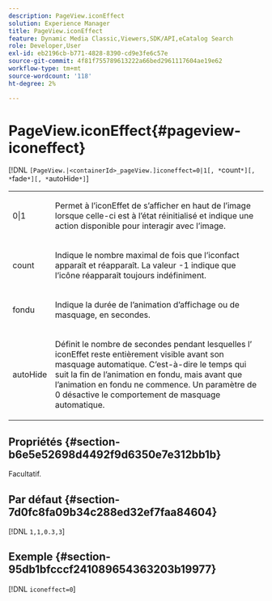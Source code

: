 ```yaml
---
description: PageView.iconEffect
solution: Experience Manager
title: PageView.iconEffect
feature: Dynamic Media Classic,Viewers,SDK/API,eCatalog Search
role: Developer,User
exl-id: eb2196cb-b771-4828-8390-cd9e3fe6c57e
source-git-commit: 4f81f755789613222a66bed2961117604ae19e62
workflow-type: tm+mt
source-wordcount: '118'
ht-degree: 2%

---
```


# PageView.iconEffect{#pageview-iconeffect}

[!DNL `[PageView.|<containerId>_pageView.]iconeffect=0|1[, *`count`*][, *`fade`*][, *`autoHide`*]`]

<table id="table_DD66FFC263A34220876DD204BFE62D49"> 
 <tbody> 
  <tr> 
   <td colname="col1"> <p> <span class="codeph"> 0|1</span> </p> </td> 
   <td colname="col2"> <p> Permet à l’iconEffet <span class="codeph"> </span> de s’afficher en haut de l’image lorsque celle-ci est à l’état réinitialisé et indique une action disponible pour interagir avec l’image. </p> </td> 
  </tr> 
  <tr> 
   <td colname="col1"> <p> <span class="codeph"><span class="varname"> count</span></span> </p> </td> 
   <td colname="col2"> <p> Indique le nombre maximal de fois que l’iconfact <span class="codeph"> </span> apparaît et réapparaît. La valeur <span class="codeph"> -1</span> indique que l’icône réapparaît toujours indéfiniment. </p> </td> 
  </tr> 
  <tr> 
   <td colname="col1"> <p><span class="codeph"><span class="varname"> fondu</span></span> </p> </td> 
   <td colname="col2"> <p>Indique la durée de l’animation d’affichage ou de masquage, en secondes. </p> </td> 
  </tr> 
  <tr> 
   <td colname="col1"> <p><span class="codeph"><span class="varname"> autoHide</span></span> </p> </td> 
   <td colname="col2"> <p>Définit le nombre de secondes pendant lesquelles l’ <span class="codeph"> iconEffet</span> reste entièrement visible avant son masquage automatique. C’est-à-dire le temps qui suit la fin de l’animation en fondu, mais avant que l’animation en fondu ne commence. Un paramètre de <span class="codeph"> 0</span> désactive le comportement de masquage automatique. </p> </td> 
  </tr> 
 </tbody> 
</table>

## Propriétés {#section-b6e5e52698d4492f9d6350e7e312bb1b}

Facultatif.

## Par défaut {#section-7d0fc8fa09b34c288ed32ef7faa84604}

[!DNL `1,1,0.3,3`]

## Exemple {#section-95db1bfcccf241089654363203b19977}

[!DNL `iconeffect=0`]
